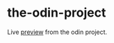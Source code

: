 # the-odin-project

Live [preview](https://bumblebee211196.github.io/the-odin-project/) from the odin project.